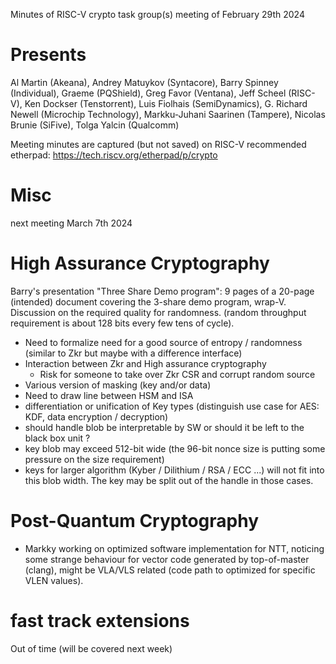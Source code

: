 Minutes of RISC-V crypto task group(s) meeting of February 29th 2024
# Presents

Al Martin (Akeana),
Andrey Matuykov (Syntacore),
Barry Spinney (Individual),
Graeme (PQShield),
Greg Favor (Ventana),
Jeff Scheel (RISC-V),
Ken Dockser (Tenstorrent),
Luis Fiolhais (SemiDynamics),
G. Richard Newell (Microchip Technology),
Markku-Juhani Saarinen (Tampere),
Nicolas Brunie (SiFive),
Tolga Yalcin (Qualcomm)



Meeting minutes are captured (but not saved) on RISC-V recommended etherpad: https://tech.riscv.org/etherpad/p/crypto

# Misc

next meeting March 7th 2024

# High Assurance Cryptography 

Barry's presentation "Three Share Demo program": 9 pages of a 20-page (intended) document covering the 3-share demo program, wrap-V. Discussion on the required quality for randomness. (random throughput requirement is about 128 bits every few tens of cycle).
- Need to formalize need for a good source of entropy / randomness (similar to Zkr but maybe with a difference interface)
- Interaction between Zkr and High assurance cryptography
     - Risk for someone to take over Zkr CSR and corrupt random source
- Various version of masking (key and/or data)
- Need to draw line between HSM and ISA
- differentiation or unification of Key types (distinguish use case for AES: KDF, data encryption / decryption)
- should handle blob be interpretable by SW or should it be left to the black box unit ?
- key blob may exceed 512-bit wide (the 96-bit nonce size is putting some pressure on the size requirement)
- keys for larger algorithm (Kyber / Dilithium / RSA / ECC ...) will not fit into this blob width. The key may be split out of the handle in those cases.

# Post-Quantum Cryptography

- Markky working on optimized software implementation for NTT, noticing some strange behaviour for vector code generated by top-of-master (clang), might be VLA/VLS related (code path to optimized for specific VLEN values).

# fast track extensions

Out of time (will be covered next week)
